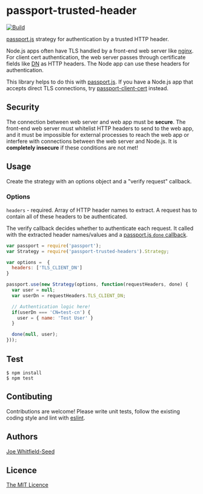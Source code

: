 # passport-trusted-header


[![Build](https://travis-ci.org/ripjar/passport-trusted-header.svg?branch=master)](https://travis-ci.org/ripjar/passport-trusted-header)

[passport.js](http://passportjs.org/) strategy for authentication by a trusted HTTP header.

Node.js apps often have TLS handled by a front-end web server like [nginx](http://wiki.nginx.org/Main). For client cert authentication, the web server passes through certificate fields like [DN](http://httpd.apache.org/docs/2.2/ssl/ssl_intro.html#certificates) as HTTP headers. The Node app can use these headers for authentication.

This library helps to do this with [passport.js](http://passportjs.org/). If you have a Node.js app that accepts direct TLS connections, try [passport-client-cert](https://github.com/ripjar/passport-client-cert) instead.

## Security
The connection between web server and web app must be __secure__. The front-end web server must whitelist HTTP headers to send to the web app, and it must be impossible for external processes to reach the web app or interfere with connections between the web server and Node.js. It is __completely insecure__ if these conditions are not met!

## Usage
Create the strategy with an options object and a "verify request" callback.

### Options

 `headers` - required. Array of HTTP header names to extract. A request has to contain all of these headers to be authenticated.

The verify callback decides whether to authenticate each request. It called with the extracted header names/values and a [passport.js `done` callback](http://passportjs.org/guide/configure/).


````javascript
var passport = require('passport');
var Strategy = require('passport-trusted-headers').Strategy;

var options =  {
  headers: ['TLS_CLIENT_DN']
}

passport.use(new Strategy(options, function(requestHeaders, done) {
  var user = null;
  var userDn = requestHeaders.TLS_CLIENT_DN;

  // Authentication logic here!
  if(userDn === 'CN=test-cn') {
    user = { name: 'Test User' }
  }

  done(null, user);
}));
````

## Test

    $ npm install
    $ npm test

## Contibuting
Contributions are welcome! Please write unit tests, follow the existing coding style and lint with [eslint](http://eslint.org/).

## Authors

[Joe Whitfield-Seed](http://github.com/jwhitfieldseed)

## Licence

[The MIT Licence](http://opensource.org/licenses/MIT)